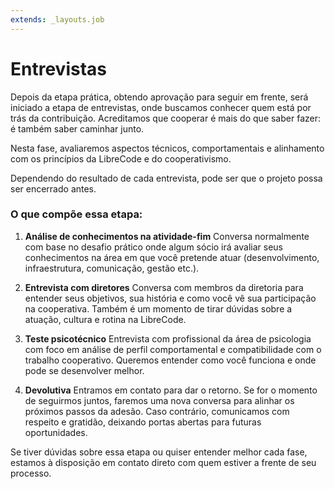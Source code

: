 ```yaml
---
extends: _layouts.job
---
```


# Entrevistas

Depois da etapa prática, obtendo aprovação para seguir em frente, será iniciado a etapa de entrevistas, onde buscamos conhecer quem está por trás da contribuição. Acreditamos que cooperar é mais do que saber fazer: é também saber caminhar junto.

Nesta fase, avaliaremos aspectos técnicos, comportamentais e alinhamento com os princípios da LibreCode e do cooperativismo.

Dependendo do resultado de cada entrevista, pode ser que o projeto possa ser encerrado antes.

### O que compõe essa etapa:

1. **Análise de conhecimentos na atividade-fim**
   Conversa normalmente com base no desafio prático onde algum sócio irá avaliar seus conhecimentos na área em que você pretende atuar (desenvolvimento, infraestrutura, comunicação, gestão etc.).

2. **Entrevista com diretores**
   Conversa com membros da diretoria para entender seus objetivos, sua história e como você vê sua participação na cooperativa. Também é um momento de tirar dúvidas sobre a atuação, cultura e rotina na LibreCode.

3. **Teste psicotécnico**
   Entrevista com profissional da área de psicologia com foco em análise de perfil comportamental e compatibilidade com o trabalho cooperativo. Queremos entender como você funciona e onde pode se desenvolver melhor.

4. **Devolutiva**
   Entramos em contato para dar o retorno. Se for o momento de seguirmos juntos, faremos uma nova conversa para alinhar os próximos passos da adesão. Caso contrário, comunicamos com respeito e gratidão, deixando portas abertas para futuras oportunidades.

Se tiver dúvidas sobre essa etapa ou quiser entender melhor cada fase, estamos à disposição em contato direto com quem estiver a frente de seu processo.
